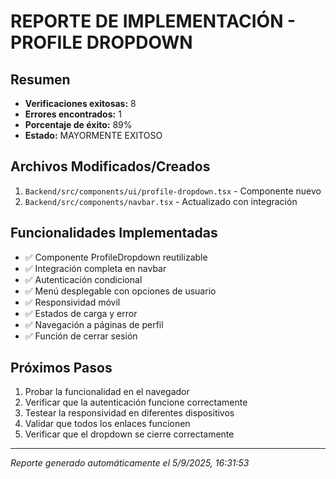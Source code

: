 
# REPORTE DE IMPLEMENTACIÓN - PROFILE DROPDOWN

## Resumen
- **Verificaciones exitosas:** 8
- **Errores encontrados:** 1
- **Porcentaje de éxito:** 89%
- **Estado:** MAYORMENTE EXITOSO

## Archivos Modificados/Creados
1. `Backend/src/components/ui/profile-dropdown.tsx` - Componente nuevo
2. `Backend/src/components/navbar.tsx` - Actualizado con integración

## Funcionalidades Implementadas
- ✅ Componente ProfileDropdown reutilizable
- ✅ Integración completa en navbar
- ✅ Autenticación condicional
- ✅ Menú desplegable con opciones de usuario
- ✅ Responsividad móvil
- ✅ Estados de carga y error
- ✅ Navegación a páginas de perfil
- ✅ Función de cerrar sesión

## Próximos Pasos
1. Probar la funcionalidad en el navegador
2. Verificar que la autenticación funcione correctamente
3. Testear la responsividad en diferentes dispositivos
4. Validar que todos los enlaces funcionen
5. Verificar que el dropdown se cierre correctamente

---
*Reporte generado automáticamente el 5/9/2025, 16:31:53*
